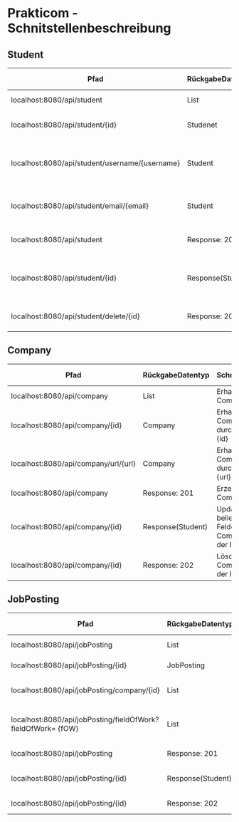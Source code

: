 # Prakticom - Schnitstellenbeschreibung

## Student

| Pfad                                           | RückgabeDatentyp  | Schnittstellen                                          | HTTP-Request | Required Roles |
| ---------------------------------------------- | ----------------- | ------------------------------------------------------- | ------------ | -------------- |
| localhost:8080/api/student                     | List<Student>     | Erhalte alle Schüler                                    | GET          |                |
| localhost:8080/api/student/{id}                | Studenet          | Erhalte Schüler durch die Id {id}                       | GET          |                |
| localhost:8080/api/student/username/{username} | Student           | Erhalte Schüler durch den Username {username}           | GET          |                |
| localhost:8080/api/student/email/{email}       | Student           | Erhalte Schüler durch die Email {email}                 | GET          |                |
| localhost:8080/api/student                     | Response: 201     | Erzeuge neuen Schüler                                   | POST         |                |
| localhost:8080/api/student/{id}                | Response(Student) | Updated beliebige Felder eines Schülers mit der Id {id} | PUT          |                |
| localhost:8080/api/student/delete/{id}         | Response: 202     | Löscht Schüler mit der Id {id}                          | DELETE       |                |

## Company

| Pfad                                 | RückgabeDatentyp  | Schnittstellen                                         | HTTP-Request | Required Roles |
| ------------------------------------ | ----------------- | ------------------------------------------------------ | ------------ | -------------- |
| localhost:8080/api/company           | List<Company>     | Erhalte alle Companies                                 | GET          |                |
| localhost:8080/api/company/{id}      | Company           | Erhalte Company durch die Id {id}                      | GET          |                |
| localhost:8080/api/company/url/{url} | Company           | Erhalte Company durch die URL {url}                    | GET          |                |
| localhost:8080/api/company           | Response: 201     | Erzeuge neue Company                                   | POST         |                |
| localhost:8080/api/company/{id}      | Response(Student) | Updated beliebige Felder einer Company mit der Id {id} | PUT          |                |
| localhost:8080/api/company/{id}      | Response: 202     | Löscht Company mit der Id {id}                         | DELETE       |                |

## JobPosting

| Pfad                                                         | RückgabeDatentyp  | Schnittstellen                                              | HTTP-Request | Required Roles |
| ------------------------------------------------------------ | ----------------- | ----------------------------------------------------------- | ------------ | -------------- |
| localhost:8080/api/jobPosting                                | List<JobPosting>  | Erhalte alle Stellenausschreibungen                         | GET          |                |
| localhost:8080/api/jobPosting/{id}                           | JobPosting        | Erhalte JobPosting durch die Id {id}                        | GET          |                |
| localhost:8080/api/jobPosting/company/{id}                   | List<JobPosting>  | Erhalte alle JobPostings einer Company durch CompanyId {id} | GET          |                |
| localhost:8080/api/jobPosting/fieldOfWork?fieldOfWork= {fOW} | List<JobPosting>  | Erhalte alle JobPostings, welche das Berufsfeld {fOW} haben |              |                |
| localhost:8080/api/jobPosting                                | Response: 201     | Erzeuge neue Stellenausschreibung                           | POST         |                |
| localhost:8080/api/jobPosting/{id}                           | Response(Student) | Updated beliebige Felder eines JobPosting mit der Id {id}   | PUT          |                |
| localhost:8080/api/jobPosting/{id}                           | Response: 202     | Löscht JobPosting mit der Id {id}                           | DELETE       |                |

